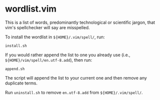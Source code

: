 # wordlist.vim

This is a list of words, predominantly technological or scientific jargon, that
vim's spellchecker will say are misspelled.

To install the wordlist in `${HOME}/.vim/spell/`, run:
```
install.sh
```

If you would rather append the list to one you already use (i.e.,
`${HOME}/vim/spell/en.utf-8.add`), then run:
```
append.sh
```

The script will append the list to your current one and then remove any
duplicate terms.

Run `uninstall.sh` to remove `en.utf-8.add` from `${HOME}/.vim/spell/`.
